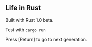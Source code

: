 Life in Rust
------------

Built with Rust 1.0 beta.

Test with `cargo run`

Press [Return] to go to next generation.
